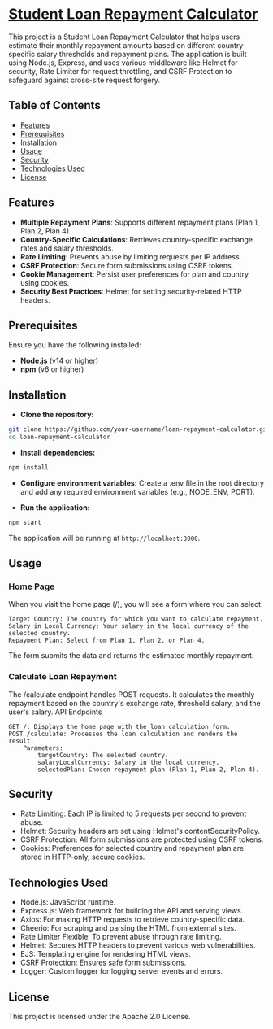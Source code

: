 # [Student Loan Repayment Calculator](https://sfe.aedanl.com)

This project is a Student Loan Repayment Calculator that helps users estimate their monthly repayment amounts based on different country-specific salary thresholds and repayment plans. The application is built using Node.js, Express, and uses various middleware like Helmet for security, Rate Limiter for request throttling, and CSRF Protection to safeguard against cross-site request forgery.

## Table of Contents

- [Features](#features)
- [Prerequisites](#prerequisites)
- [Installation](#installation)
- [Usage](#usage)
- [Security](#security)
- [Technologies Used](#technologies-used)
- [License](#license)

## Features

- **Multiple Repayment Plans**: Supports different repayment plans (Plan 1, Plan 2, Plan 4).
- **Country-Specific Calculations**: Retrieves country-specific exchange rates and salary thresholds.
- **Rate Limiting**: Prevents abuse by limiting requests per IP address.
- **CSRF Protection**: Secure form submissions using CSRF tokens.
- **Cookie Management**: Persist user preferences for plan and country using cookies.
- **Security Best Practices**: Helmet for setting security-related HTTP headers.

## Prerequisites

Ensure you have the following installed:

- **Node.js** (v14 or higher)
- **npm** (v6 or higher)

## Installation

- **Clone the repository:**

```bash
git clone https://github.com/your-username/loan-repayment-calculator.git
cd loan-repayment-calculator
```

- **Install dependencies:**

```bash
npm install
```

- **Configure environment variables:** Create a .env file in the root directory and add any required environment variables (e.g., NODE_ENV, PORT).

- **Run the application:**

```bash
npm start
```

The application will be running at `http://localhost:3000`.


## Usage
### Home Page

When you visit the home page (/), you will see a form where you can select:

    Target Country: The country for which you want to calculate repayment.
    Salary in Local Currency: Your salary in the local currency of the selected country.
    Repayment Plan: Select from Plan 1, Plan 2, or Plan 4.

The form submits the data and returns the estimated monthly repayment.
### Calculate Loan Repayment

The /calculate endpoint handles POST requests. It calculates the monthly repayment based on the country's exchange rate, threshold salary, and the user's salary.
API Endpoints

    GET /: Displays the home page with the loan calculation form.
    POST /calculate: Processes the loan calculation and renders the result.
        Parameters:
            targetCountry: The selected country.
            salaryLocalCurrency: Salary in the local currency.
            selectedPlan: Chosen repayment plan (Plan 1, Plan 2, Plan 4).

## Security

- Rate Limiting: Each IP is limited to 5 requests per second to prevent abuse.
- Helmet: Security headers are set using Helmet's contentSecurityPolicy.
- CSRF Protection: All form submissions are protected using CSRF tokens.
- Cookies: Preferences for selected country and repayment plan are stored in HTTP-only, secure cookies.

## Technologies Used

- Node.js: JavaScript runtime.
- Express.js: Web framework for building the API and serving views.
- Axios: For making HTTP requests to retrieve country-specific data.
- Cheerio: For scraping and parsing the HTML from external sites.
- Rate Limiter Flexible: To prevent abuse through rate limiting.
- Helmet: Secures HTTP headers to prevent various web vulnerabilities.
- EJS: Templating engine for rendering HTML views.
- CSRF Protection: Ensures safe form submissions.
- Logger: Custom logger for logging server events and errors.

## License

This project is licensed under the Apache 2.0 License.
